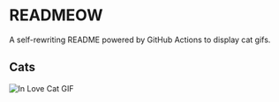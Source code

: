 # READMEOW

A self-rewriting README powered by GitHub Actions to display cat gifs.

## Cats

![In Love Cat GIF](https://media3.giphy.com/media/v1.Y2lkPTlhY2QwMmRhbjc3djExY3JjeHN3ODV5a242Y3h3YmtsN2RjZXA2OGRlZGxrdXVqdSZlcD12MV9naWZzX3NlYXJjaCZjdD1n/MDJ9IbxxvDUQM/200.gif)
